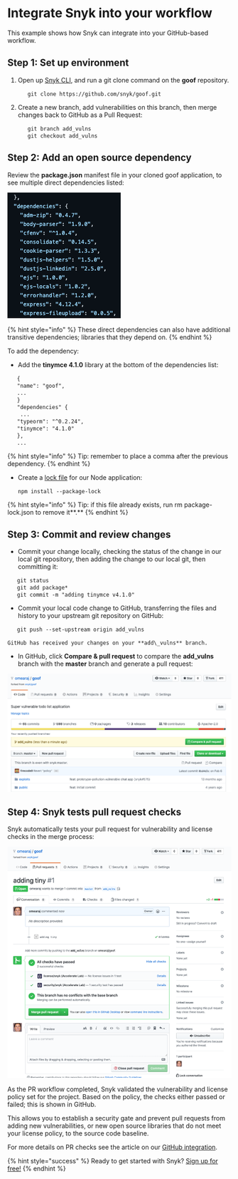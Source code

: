 # Integrate Snyk into your workflow

This example shows how Snyk can integrate into your GitHub-based workflow.

## Step 1: Set up environment

1. Open up [Snyk CLI](https://snyk.gitbook.io/user-docs/snyk-cli), and run a git clone command on the **goof** repository.

   ```text
      git clone https://github.com/snyk/goof.git
   ```

2. Create a new branch, add vulnerabilities on this branch, then merge changes back to GitHub as a Pull Request:

   ```text
      git branch add_vulns
      git checkout add_vulns
   ```

## Step 2: Add an open source dependency

Review the **package.json** manifest file in your cloned goof application, to see multiple direct dependencies listed:

![](../../.gitbook/assets/dependencies.png)

{% hint style="info" %}
These direct dependencies can also have additional transitive dependencies; libraries that they depend on.
{% endhint %}

To add the dependency:

* Add the **tinymce 4.1.0** library at the bottom of the dependencies list:  

```text
   {
   "name": "goof",
   ...
   }
   "dependencies" {
    ...
   "typeorm": "^0.2.24",
   "tinymce": "4.1.0"
   },
   ...
```

{% hint style="info" %}
Tip: remember to place a comma after the previous dependency.
{% endhint %}

* Create a [lock file](https://docs.npmjs.com/files/package-lock.json) for our Node application:

  ```text
  npm install --package-lock
  ```

{% hint style="info" %}
Tip: if this file already exists, run rm package-lock.json to remove it**.**
{% endhint %}

## Step 3: Commit and review changes

* Commit your change locally, checking the status of the change in our local git repository, then adding the change to our local git, then committing it:  

```text
   git status
   git add package*
   git commit -m "adding tinymce v4.1.0"
```

* Commit your local code change to GitHub, transferring the files and history to your upstream git repository on GitHub:  

```text
   git push --set-upstream origin add_vulns
```

```text
GitHub has received your changes on your **add\_vulns** branch.
```

* In GitHub, click **Compare & pull request** to compare the **add\_vulns** branch with the **master** branch and generate a pull request:

![](../../.gitbook/assets/click-compare.png)

## Step 4: Snyk tests pull request checks

Snyk automatically tests your pull request for vulnerability and license checks in the merge process:

![](../../.gitbook/assets/snyk_vuln_lic_check.png)

As the PR workflow completed, Snyk validated the vulnerability and license policy set for the project. Based on the policy, the checks either passed or failed; this is shown in GitHub.

This allows you to establish a security gate and prevent pull requests from adding new vulnerabilities, or new open source libraries that do not meet your license policy, to the source code baseline.

For more details on PR checks see the article on our [GitHub integration](../../integrations/git-repository-scm-integrations/github-integration.md).

{% hint style="success" %}
Ready to get started with Snyk? [Sign up for free!](https://snyk.io/login?cta=sign-up&loc=footer&page=support_docs_page)
{% endhint %}

